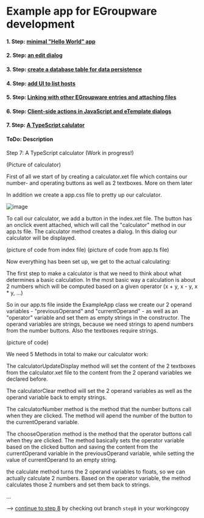 # Example app for EGroupware development

#### 1. Step: [minimal "Hello World" app](https://github.com/EGroupware/example/tree/step1)
#### 2. Step: [an edit dialog](https://github.com/EGroupware/example/tree/step2)
#### 3. Step: [create a database table for data persistence](https://github.com/EGroupware/example/tree/step3)
#### 4. Step: [add UI to list hosts](https://github.com/EGroupware/example/tree/step4)
#### 5. Step: [Linking with other EGroupware entries and attaching files](https://github.com/EGroupware/example/tree/step5)
#### 6. Step: [Client-side actions in JavaScript and eTemplate dialogs](https://github.com/EGroupware/example/tree/step6)
#### 7. Step: [A TypeScript calulator](https://github.com/EGroupware/example/tree/step7)

#### ToDo: Description

Step 7: A TypeScript calculator (Work in progress!)

(Picture of calculator)

First of all we start of by creating a calculator.xet file which contains our number- and operating buttons as well as 2 textboxes. More on them later

In addition we create a app.css file to pretty up our calculator.

![image](https://user-images.githubusercontent.com/79371575/123094730-8979a680-d42d-11eb-891a-9149aff5bc8c.png)

To call our calculator, we add a button in the index.xet file. The button has an onclick event attached, which will call the "calculator" method in our app.ts file. The calculator method creates a dialog. In this dialog our calculator will be displayed.

(picture of code from index file)
(picture of code from app.ts file)

Now everything has been set up, we get to the actual calculating:

The first step to make a calculator is that we need to think about what determines a basic calculation. In the most basic way a calculation is about 2 numbers which will be computed based on a given operator (x + y, x - y, x * y, ...)

So in our app.ts file inside the ExampleApp class we create our 2 operand variables - "previousOperand" and "currentOperand" - as well as an "operator" variable and set them as empty strings in the constructor. The operand variables are strings, because we need strings to apend numbers from the number buttons. Also the textboxes require strings.

(picture of code)

We need 5 Methods in total to make our calculator work:

The calculatorUpdateDisplay method will set the content of the 2 textboxes from the calculator.xet file to the content from the 2 operand variables we declared before.

The calculatorClear method will set the 2 operand variables as well as the operand variable back to empty strings.

The calculatorNumber method is the method that the number buttons call when they are clicked. The method will apend the number of the button to the currentOperand variable.

The chooseOperation method is the method that the operator buttons call when they are clicked. The method basically sets the operator variable based on the clicked button and saving the content from the currentOperand variable in the previousOperand variable, while setting the value of currentOperand to an empty string. 

the calculate method turns the 2 operand variables to floats, so we can actually calculate 2 numbers. Based on the operator variable, the method calculates those 2 numbers and set them back to strings. 

...



--> [continue to step 8](https://github.com/EGroupware/example/tree/step8) by checking out branch ```step8``` in your workingcopy
